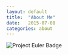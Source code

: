 ```yaml
---
layout: default
title:  "About Me"
date:   2015-07-08
categories: about
---
```


<img src="https://projecteuler.net/profile/meiao.png" alt="Project Euler Badge" />
